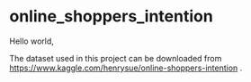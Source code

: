 # online_shoppers_intention

Hello world,

The dataset used in this project can be downloaded from https://www.kaggle.com/henrysue/online-shoppers-intention .
